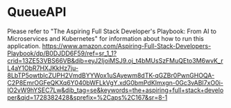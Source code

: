 # QueueAPI
Please refer to "The Aspiring Full Stack Developer's Playbook: From AI to Microservices and Kubernetes" 
for information about how to run this application.
https://www.amazon.com/Aspiring-Full-Stack-Developers-Playbook/dp/B0DJDD6F59/ref=sr_1_1?crid=13ZE53VBS66VB&dib=eyJ2IjoiMSJ9.oj_t4bMUsSzFMuQEto3M6wvK_rL4aY1ObR7HXJKkHz7ju-8LbTP5owtblcZUPH2VmdBYYWox1uSAyewm8dTK-qGZBr0PwnGHOQA-C2P8EmrOGFeQKXq6Y040bWFLkVgY.xdG0bmPdKImxgn-0Gc3vABI7xO0i-IO2vW9hYSEC7Lw&dib_tag=se&keywords=the+aspiring+full+stack+developer&qid=1728382428&sprefix=%2Caps%2C167&sr=8-1
